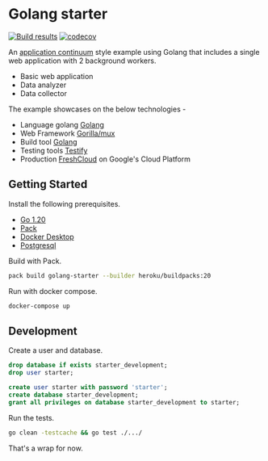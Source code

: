 # Golang starter

[![Build results](https://github.com/initialcapacity/golang-starter/workflows/build/badge.svg)](https://github.com/initialcapacity/golang-starter/actions)
[![codecov](https://codecov.io/gh/initialcapacity/golang-starter/branch/main/graph/badge.svg)](https://codecov.io/gh/initialcapacity/golang-starter)

An [application continuum](https://www.appcontinuum.io/) style example using Golang
that includes a single web application with 2 background workers.

* Basic web application
* Data analyzer
* Data collector

The example showcases on the below technologies -

* Language golang [Golang](https://go.dev/)
* Web Framework [Gorilla/mux](https://github.com/gorilla/mux)
* Build tool [Golang](https://go.dev/)
* Testing tools [Testify](https://github.com/stretchr/testify)
* Production [FreshCloud](https://www.freshcloud.com/) on Google's Cloud Platform

## Getting Started

Install the following prerequisites.

* [Go 1.20](https://go.dev)
* [Pack](https://buildpacks.io)
* [Docker Desktop](https://www.docker.com/products/docker-desktop)
* [Postgresql](https://www.postgresql.org/)

Build with Pack.

```bash
pack build golang-starter --builder heroku/buildpacks:20
```

Run with docker compose.

```bash
docker-compose up
````

## Development

Create a user and database.

```sql
drop database if exists starter_development;
drop user starter;

create user starter with password 'starter';
create database starter_development;
grant all privileges on database starter_development to starter;
```

Run the tests.

```bash
go clean -testcache && go test ./.../
```

That's a wrap for now.

